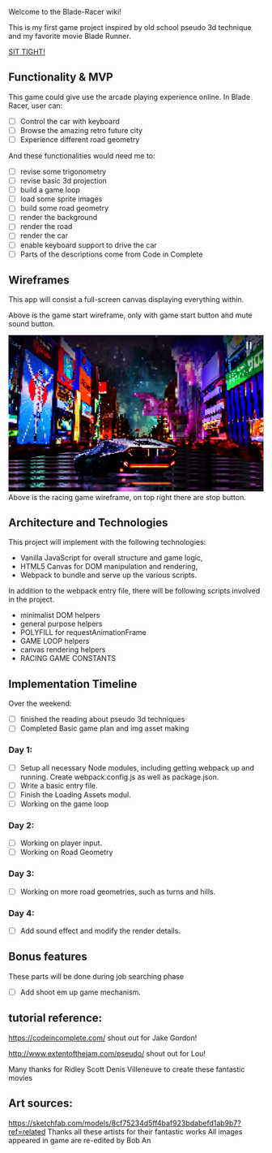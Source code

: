 Welcome to the Blade-Racer wiki!

This is my first game project inspired by old school pseudo 3d technique and my favorite movie Blade Runner.

[SIT TIGHT!](https://1a2b3c4dboban.github.io/Blade-Racer/)

## Functionality & MVP

This game could give use the arcade playing experience online.
In Blade Racer, user can:

- [ ] Control the car with keyboard
- [ ] Browse the amazing retro future city
- [ ] Experience different road geometry

And these functionalities would need me to:

- [ ] revise some trigonometry
- [ ] revise basic 3d projection
- [ ] build a game loop
- [ ] load some sprite images
- [ ] build some road geometry
- [ ] render the background
- [ ] render the road
- [ ] render the car
- [ ] enable keyboard support to drive the car
- [ ] Parts of the descriptions come from Code in Complete

## Wireframes

This app will consist a full-screen canvas displaying everything within.

Above is the game start wireframe, only with game start button and mute sound button.

![wireframe](https://raw.githubusercontent.com/1a2b3c4dBobAn/Blade-Racer/master/GitPics/bladeracerwireframe.png)
Above is the racing game wireframe, on top right there are stop button.


## Architecture and Technologies

This project will implement with the following technologies:

* Vanilla JavaScript for overall structure and game logic,
* HTML5 Canvas for DOM manipulation and rendering,
* Webpack to bundle and serve up the various scripts.

In addition to the webpack entry file, there will be following scripts involved in the project.
* minimalist DOM helpers
* general purpose helpers
* POLYFILL for requestAnimationFrame
* GAME LOOP helpers
* canvas rendering helpers
* RACING GAME CONSTANTS


## Implementation Timeline

Over the weekend:

- [ ] finished the reading about pseudo 3d techniques
- [ ] Completed Basic game plan and img asset making

### Day 1: 
- [ ] Setup all necessary Node modules, including getting webpack up and running. Create webpack.config.js as well as package.json.
- [ ] Write a basic entry file.
- [ ] Finish the Loading Assets modul.
- [ ] Working on the game loop

### Day 2: 
- [ ] Working on player input.
- [ ] Working on Road Geometry

### Day 3:
- [ ] Working on more road geometries, such as turns and hills.

### Day 4:
- [ ] Add sound effect and modify the render details.

## Bonus features
These parts will be done during job searching phase

- [ ] Add shoot em up game mechanism.


## tutorial reference:
https://codeincomplete.com/                         shout out for Jake Gordon!

http://www.extentofthejam.com/pseudo/               shout out for Lou!

Many thanks for Ridley Scott Denis Villeneuve to create these fantastic movies

## Art sources:

https://sketchfab.com/models/8cf75234d5ff4baf923bdabefd1ab9b7?ref=related
Thanks all these artists for their fantastic works
All images appeared in game are re-edited by Bob An
